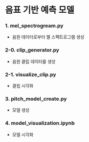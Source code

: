 # 음표 기반 예측 모델

### 1. mel_spectrogream.py

-   음원 데이터로부터 멜 스펙트로그램 생성

### 2-0. clip_generator.py

-   음원 클립 데이터를 생성

### 2-1. visualize_clip.py

-   클립 시각화

### 3. pitch_model_create.py

-   모델 생성

### 4. model_visualization.ipynb

-   모델 시각화
